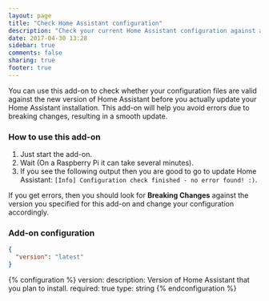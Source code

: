 ```yaml
---
layout: page
title: "Check Home Assistant configuration"
description: "Check your current Home Assistant configuration against a new version."
date: 2017-04-30 13:28
sidebar: true
comments: false
sharing: true
footer: true
---
```


You can use this add-on to check whether your configuration files are valid against the new version of Home Assistant before you actually update your Home Assistant installation. This add-on will help you avoid errors due to breaking changes, resulting in a smooth update.

### How to use this add-on 

1. Just start the add-on.
2. Wait (On a Raspberry Pi it can take several minutes).
3. If you see the following output then you are good to go to update Home Assistant: `[Info] Configuration check finished - no error found! :)`.

If you get errors, then you should look for **Breaking Changes** against the version you specified for this add-on and change your configuration accordingly.

### Add-on configuration

```json
{
  "version": "latest"
}
```

{% configuration %}
version:
  description: Version of Home Assistant that you plan to install.
  required: true
  type: string
{% endconfiguration %}
